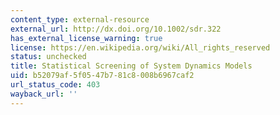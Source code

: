 ```yaml
---
content_type: external-resource
external_url: http://dx.doi.org/10.1002/sdr.322
has_external_license_warning: true
license: https://en.wikipedia.org/wiki/All_rights_reserved
status: unchecked
title: Statistical Screening of System Dynamics Models
uid: b52079af-5f05-47b7-81c8-008b6967caf2
url_status_code: 403
wayback_url: ''
---
```

